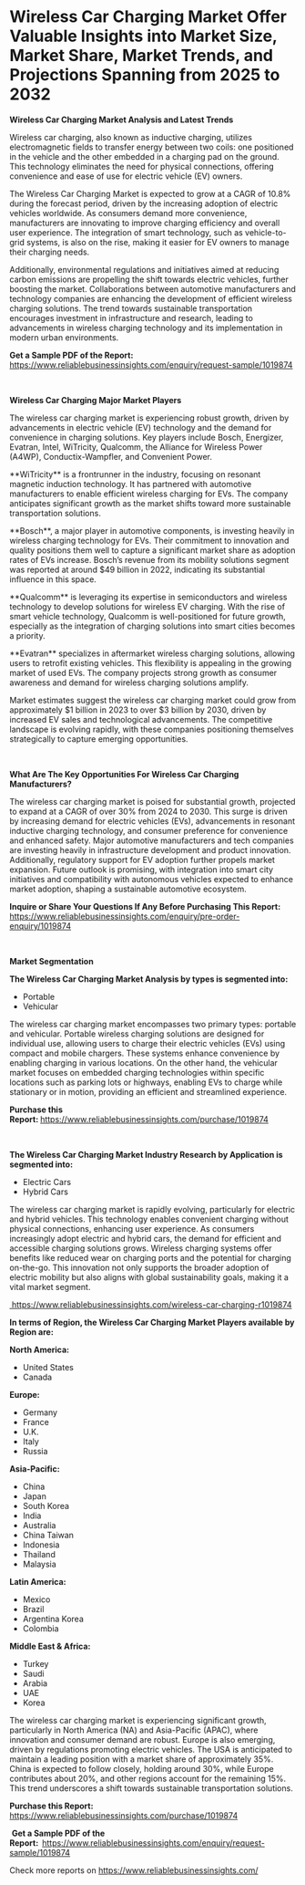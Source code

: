 <p><h1>Wireless Car Charging Market Offer Valuable Insights into Market Size, Market Share, Market Trends, and Projections Spanning from 2025 to 2032</h1></p><p><strong>Wireless Car Charging Market Analysis and Latest Trends</strong></p>
<p><p>Wireless car charging, also known as inductive charging, utilizes electromagnetic fields to transfer energy between two coils: one positioned in the vehicle and the other embedded in a charging pad on the ground. This technology eliminates the need for physical connections, offering convenience and ease of use for electric vehicle (EV) owners.</p><p>The Wireless Car Charging Market is expected to grow at a CAGR of 10.8% during the forecast period, driven by the increasing adoption of electric vehicles worldwide. As consumers demand more convenience, manufacturers are innovating to improve charging efficiency and overall user experience. The integration of smart technology, such as vehicle-to-grid systems, is also on the rise, making it easier for EV owners to manage their charging needs.</p><p>Additionally, environmental regulations and initiatives aimed at reducing carbon emissions are propelling the shift towards electric vehicles, further boosting the market. Collaborations between automotive manufacturers and technology companies are enhancing the development of efficient wireless charging solutions. The trend towards sustainable transportation encourages investment in infrastructure and research, leading to advancements in wireless charging technology and its implementation in modern urban environments.</p></p>
<p><strong>Get a Sample PDF of the Report:&nbsp;</strong> <a href="https://www.reliablebusinessinsights.com/enquiry/request-sample/1019874?utm_campaign=904&utm_medium=2&utm_source=Github&utm_content=ia&utm_term=30032025&utm_id=wireless-car-charging">https://www.reliablebusinessinsights.com/enquiry/request-sample/1019874</a></p>
<p>&nbsp;</p>
<p><strong>Wireless Car Charging Major Market Players</strong></p>
<p><p>The wireless car charging market is experiencing robust growth, driven by advancements in electric vehicle (EV) technology and the demand for convenience in charging solutions. Key players include Bosch, Energizer, Evatran, Intel, WiTricity, Qualcomm, the Alliance for Wireless Power (A4WP), Conductix-Wampfler, and Convenient Power.</p><p>**WiTricity** is a frontrunner in the industry, focusing on resonant magnetic induction technology. It has partnered with automotive manufacturers to enable efficient wireless charging for EVs. The company anticipates significant growth as the market shifts toward more sustainable transportation solutions.</p><p>**Bosch**, a major player in automotive components, is investing heavily in wireless charging technology for EVs. Their commitment to innovation and quality positions them well to capture a significant market share as adoption rates of EVs increase. Bosch’s revenue from its mobility solutions segment was reported at around $49 billion in 2022, indicating its substantial influence in this space.</p><p>**Qualcomm** is leveraging its expertise in semiconductors and wireless technology to develop solutions for wireless EV charging. With the rise of smart vehicle technology, Qualcomm is well-positioned for future growth, especially as the integration of charging solutions into smart cities becomes a priority.</p><p>**Evatran** specializes in aftermarket wireless charging solutions, allowing users to retrofit existing vehicles. This flexibility is appealing in the growing market of used EVs. The company projects strong growth as consumer awareness and demand for wireless charging solutions amplify.</p><p>Market estimates suggest the wireless car charging market could grow from approximately $1 billion in 2023 to over $3 billion by 2030, driven by increased EV sales and technological advancements. The competitive landscape is evolving rapidly, with these companies positioning themselves strategically to capture emerging opportunities.</p></p>
<p>&nbsp;</p>
<p><strong>What Are The Key Opportunities For Wireless Car Charging Manufacturers?</strong></p>
<p><p>The wireless car charging market is poised for substantial growth, projected to expand at a CAGR of over 30% from 2024 to 2030. This surge is driven by increasing demand for electric vehicles (EVs), advancements in resonant inductive charging technology, and consumer preference for convenience and enhanced safety. Major automotive manufacturers and tech companies are investing heavily in infrastructure development and product innovation. Additionally, regulatory support for EV adoption further propels market expansion. Future outlook is promising, with integration into smart city initiatives and compatibility with autonomous vehicles expected to enhance market adoption, shaping a sustainable automotive ecosystem.</p></p>
<p><strong>Inquire or Share Your Questions If Any Before Purchasing This Report:</strong> <a href="https://www.reliablebusinessinsights.com/enquiry/pre-order-enquiry/1019874?utm_campaign=904&utm_medium=2&utm_source=Github&utm_content=ia&utm_term=30032025&utm_id=wireless-car-charging">https://www.reliablebusinessinsights.com/enquiry/pre-order-enquiry/1019874</a></p>
<p>&nbsp;</p>
<p><strong>Market Segmentation</strong></p>
<p><strong>The Wireless Car Charging Market Analysis by types is segmented into:</strong></p>
<p><ul><li>Portable</li><li>Vehicular</li></ul></p>
<p><p>The wireless car charging market encompasses two primary types: portable and vehicular. Portable wireless charging solutions are designed for individual use, allowing users to charge their electric vehicles (EVs) using compact and mobile chargers. These systems enhance convenience by enabling charging in various locations. On the other hand, the vehicular market focuses on embedded charging technologies within specific locations such as parking lots or highways, enabling EVs to charge while stationary or in motion, providing an efficient and streamlined experience.</p></p>
<p><strong>Purchase this Report:&nbsp;</strong><a href="https://www.reliablebusinessinsights.com/purchase/1019874?utm_campaign=904&utm_medium=2&utm_source=Github&utm_content=ia&utm_term=30032025&utm_id=wireless-car-charging">https://www.reliablebusinessinsights.com/purchase/1019874</a></p>
<p>&nbsp;</p>
<p><strong>The Wireless Car Charging Market Industry Research by Application is segmented into:</strong></p>
<p><ul><li>Electric Cars</li><li>Hybrid Cars</li></ul></p>
<p><p>The wireless car charging market is rapidly evolving, particularly for electric and hybrid vehicles. This technology enables convenient charging without physical connections, enhancing user experience. As consumers increasingly adopt electric and hybrid cars, the demand for efficient and accessible charging solutions grows. Wireless charging systems offer benefits like reduced wear on charging ports and the potential for charging on-the-go. This innovation not only supports the broader adoption of electric mobility but also aligns with global sustainability goals, making it a vital market segment.</p></p>
<p><a href="https://www.reliablebusinessinsights.com/wireless-car-charging-r1019874?utm_campaign=904&utm_medium=2&utm_source=Github&utm_content=ia&utm_term=30032025&utm_id=wireless-car-charging">&nbsp;https://www.reliablebusinessinsights.com/wireless-car-charging-r1019874</a></p>
<p><strong>In terms of Region, the Wireless Car Charging Market Players available by Region are:</strong></p>
<p>
    <p> <strong> North America: </strong>
        <ul>
            <li>United States</li>
            <li>Canada</li>
        </ul>
        </p> 
    <p> <strong> Europe: </strong>
        <ul>
            <li>Germany</li>
            <li>France</li>
            <li>U.K.</li>
            <li>Italy</li>
            <li>Russia</li>
        </ul>
        </p> 
    <p> <strong> Asia-Pacific: </strong>
        <ul>
            <li>China</li>
            <li>Japan</li>
            <li>South Korea</li>
            <li>India</li>
            <li>Australia</li>
            <li>China Taiwan</li>
            <li>Indonesia</li>
            <li>Thailand</li>
            <li>Malaysia</li>
        </ul>
        </p> 
    <p> <strong> Latin America: </strong>
        <ul>
            <li>Mexico</li>
            <li>Brazil</li>
            <li>Argentina Korea</li>
            <li>Colombia</li>
        </ul>
        </p> 
    <p> <strong> Middle East & Africa: </strong>
        <ul>
            <li>Turkey</li>
            <li>Saudi</li>
            <li>Arabia</li>
            <li>UAE</li>
            <li>Korea</li>
        </ul>
    </p>
    </p>
<p><p>The wireless car charging market is experiencing significant growth, particularly in North America (NA) and Asia-Pacific (APAC), where innovation and consumer demand are robust. Europe is also emerging, driven by regulations promoting electric vehicles. The USA is anticipated to maintain a leading position with a market share of approximately 35%. China is expected to follow closely, holding around 30%, while Europe contributes about 20%, and other regions account for the remaining 15%. This trend underscores a shift towards sustainable transportation solutions.</p></p>
<p><strong>Purchase this Report: </strong><a href="https://www.reliablebusinessinsights.com/purchase/1019874?utm_campaign=904&utm_medium=2&utm_source=Github&utm_content=ia&utm_term=30032025&utm_id=wireless-car-charging">https://www.reliablebusinessinsights.com/purchase/1019874</a></p>
<p>&nbsp;<strong>Get a Sample PDF of the Report:&nbsp;&nbsp;</strong><a href="https://www.reliablebusinessinsights.com/enquiry/request-sample/1019874?utm_campaign=904&utm_medium=2&utm_source=Github&utm_content=ia&utm_term=30032025&utm_id=wireless-car-charging">https://www.reliablebusinessinsights.com/enquiry/request-sample/1019874</a></p>
<p><strong></strong></p>
<p>Check more reports on <a href="https://www.reliablebusinessinsights.com/?utm_campaign=904&utm_medium=2&utm_source=Github&utm_content=ia&utm_term=30032025&utm_id=wireless-car-charging">https://www.reliablebusinessinsights.com/</a></p>